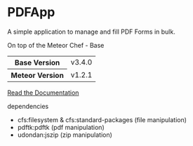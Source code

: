 # PDFApp
A simple application to manage and fill PDF Forms in bulk.

On top of the Meteor Chef - Base
<table>
  <tbody>
    <tr>
      <th>Base Version</th>
      <td>v3.4.0</td>
    </tr>
    <tr>
      <th>Meteor Version</th>
      <td>v1.2.1</td>
    </tr>
  </tbody>
</table>

[Read the Documentation](http://themeteorchef.com/base)

dependencies
- cfs:filesystem & cfs:standard-packages (file manipulation)
- pdftk:pdftk (pdf manipulation)
- udondan:jszip (zip manipulation)
